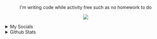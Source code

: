 <p align="center">I'm writing code while activity free such as no homework to do</p>
<p align="center"><img src="https://skillicons.dev/icons?i=html,css,js"></p>

<details>
  <summary>My Socials</summary>
  <ul>
    <li>
      <a href="https://www.youtube.com/@Vyelen">Youtube</a>
    </li>
    <li>
      <a href="https://instagram.com/_vyelen">Instagram</a>
    </li>
    <li>
      <a href="https://discord.com/users/1097813457656614972">Discord</a>
    </li>
  </ul>
</details>

<details>
  <summary>Github Stats</summary>
  <img src="https://github-readme-stats.vercel.app/api?username=vyelen"/>
  <img src="https://github-readme-stats.vercel.app/api/top-langs/?username=vyelen"/>
</details>
